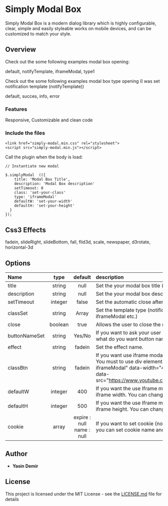 # Simply Modal Box

Simply Modal Box is a modern dialog library which is highly configurable, clear, simple and easily styleable works on mobile devices, and can be customized to match your style.

## Overview

Check out the some following examples modal box opening:

default, notifyTemplate, iframeModal, type1

Check out the some following examples modal box type opening (I was set notification template (notifyTemplate))

default, succes, info, error

### Features

Responsive, Customizable and clean code

### Include the files
```
<link href="simply-modal.min.css" rel="stylesheet">
<script src="simply-modal.min.js"></script>
```


Call the plugin when the body is load:

```
// Instantiate new modal

$.simplyModal  (({
    title: 'Modal Box Title',
    description: 'Modal Box description'
    setTimeout: 0
    class: 'set-your-class'
    type: 'iframeModal'
    defaultW: 'set-your-width'
    defaultH: 'set-your-height'
  }
});
```

## Css3 Effects
fadein, slideRight, slideBottom, fall, flid3d, scale, newspaper, d3rotate, horizontal-3d

## Options

| Name | type | default | description |
| :---          |     :---:      |   :---: |  :---  |
| title  | string   | null   | Set the your modal box title (optional)
| description  | string   | null   | Set the your modal box description / spot (optional)
| setTimeout  | integer   | false   | Set the automatic close after millisecond
| classSet  | string   | Array   | Set the template type (notification template for example / iframeModal etc.)
| close  | boolean   | true   | Allows the user to close the modal when press esc.
| buttonNameSet  | string   | Yes/No   | If you want to ask your user (Yes/No reply). You can set what do you want button name.
| effect  | string   | fadein  | Set the effect name.
| classBtn  | string   | fadein  | If you want use iframe modal box, set your element class. You must to use div element. 'div class="simply-iframeModal" data-width="400" data-height="500" data-src="https://www.youtube.com/embed/cMNPPgB0_mU".
| defaultW  | integer   | 400   | If you want the use Iframe modal box, you can set your iframe width. You can change.
| defaultH  | integer   | 500   | If you want the use Iframe modal box, you can set your iframe height. You can change.
| cookie  | array   | expire : null name : null   | If you want to set cookie (no show again for example), you can set cookie name and expire.

## Author

* **Yasin Demir** 

## License

This project is licensed under the MIT License - see the [LICENSE.md](LICENSE.md) file for details
